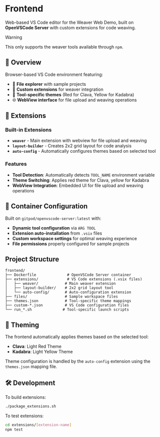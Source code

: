 # Frontend

Web-based VS Code editor for the Weaver Web Demo, built on **OpenVSCode Server** with custom extensions for code weaving.

> [!WARNING]
> This only supports the weaver tools available through `npm`.

## 🎯 Overview

Browser-based VS Code environment featuring:
- 📁 **File explorer** with sample projects
- 🔧 **Custom extensions** for weaver integration
- 🎨 **Tool-specific themes** (Red for Clava, Yellow for Kadabra)
- 🌐 **WebView interface** for file upload and weaving operations

## 🔧 Extensions

### Built-in Extensions
- **`weaver`** - Main extension with webview for file upload and weaving
- **`layout-builder`** - Creates 2x2 grid layout for code analysis
- **`auto-config`** - Automatically configures themes based on selected tool

### Features
- **Tool Detection**: Automatically detects `TOOL_NAME` environment variable
- **Theme Switching**: Applies red theme for Clava, yellow for Kadabra
- **WebView Integration**: Embedded UI for file upload and weaving operations

## 🐋 Container Configuration

Built on `gitpod/openvscode-server:latest` with:
- **Dynamic tool configuration** via `ARG TOOL`
- **Extension auto-installation** from `.vsix` files
- **Custom workspace settings** for optimal weaving experience
- **File permissions** properly configured for sample projects

##  Project Structure

```
frontend/
├── Dockerfile              # OpenVSCode Server container
├── extensions/             # VS Code extensions (.vsix files)
│   ├── weaver/            # Main weaver extension
│   ├── layout-builder/    # 2x2 grid layout tool
│   └── auto-config/       # Auto-configuration extension
├── files/                 # Sample workspace files
├── themes.json            # Tool-specific theme mappings
├── custom-*.json          # VS Code configuration files
└── run_*.sh              # Tool-specific launch scripts
```

## 🎨 Theming

The frontend automatically applies themes based on the selected tool:
- **Clava**: Light Red Theme
- **Kadabra**: Light Yellow Theme

Theme configuration is handled by the `auto-config` extension using the `themes.json` mapping file.

## 🛠️ Development

To build extensions:
```bash
./package_extensions.sh
```

To test extensions:
```bash
cd extensions/[extension-name]
npm test
```

